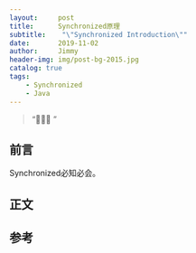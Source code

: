 ```yaml
---
layout:     post
title:      Synchronized原理
subtitle:    "\"Synchronized Introduction\""
date:       2019-11-02
author:     Jimmy
header-img: img/post-bg-2015.jpg
catalog: true
tags:
    - Synchronized
    - Java
---
```


> “🙉🙉🙉 ”

## 前言

Synchronized必知必会。

## 正文


## 参考



